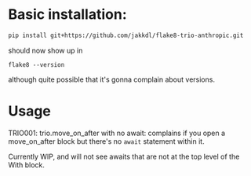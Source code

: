 # Basic installation:
```sh
pip install git+https://github.com/jakkdl/flake8-trio-anthropic.git
```

should now show up in
```
flake8 --version
```

although quite possible that it's gonna complain about versions.

# Usage
TRIO001: trio.move_on_after with no await: complains if you open a move_on_after block but there's no `await` statement within it.

Currently WIP, and will not see awaits that are not at the top level of the With block.
